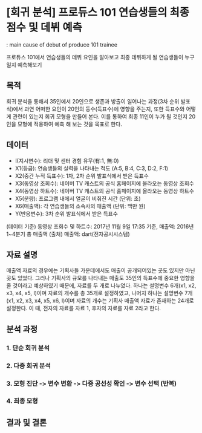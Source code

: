 # [회귀 분석] 프로듀스 101 연습생들의 최종 점수 및 데뷔 예측
: main cause of debut of produce 101 trainee

프로듀스 101에서 연습생들의 데뷔 요인을 알아보고 최종 데뷔하게 될 연습생들이 누구일지 예측해보기

## 목적
회귀 분석을 통해서 35인에서 20인으로 생존과 방출이 일어나는 과정(3차 순위 발표식)에서 과연 어떠한 요인이 20인의 등수(득표수)에 영향을 주는지, 또한 득표수와 어떻게 관련이 있는지 회귀 모형을 만들어 본다. 이를 통하여 최종 11인이 누가 될 것인지 20인을 모형에 적용하여 예측 해 보는 것을 목표로 한다.

## 데이터
- I(지시변수): 리더 및 센터 경험 유무(有:1, 無:0)
- X1(등급): 연습생들의 실력을 나타내는 척도 (A:5, B:4, C:3, D:2, F:1)
- X2(중간 누적 득표수): 1차, 2차 순위 발표식에서 받은 득표수
- X3(동영상 조회수): 네이버 TV 캐스트의 공식 홈페이지에 올라오는 동영상 조회수
- X4(동영상 하트수): 네이버 TV 캐스트의 공식 홈페이지에 올라오는 동영상 하트수
- X5(분량): 프로그램 내에서 얼굴이 비춰진 시간 (단위: 초)
- X6(매출액): 각 연습생들의 소속사의 매출액 (단위: 백만 원)
- Y(반응변수): 3차 순위 발표식에서 받은 득표수

(데이터 기준) 동영상 조회수 및 하트수: 2017년 11월 9일 17:35 기준, 매출액: 2016년 1~4분기 총 매출액
(출처) 매출액: dart(전자공시시스템)

## 자료 설명
매출액 자료의 경우에는 기획사들 가운데에서도 매출이 공개되어있는 곳도 있지만 아닌 곳도 있었다. 그러나 기획사의 규모를 나타내는 매출도 35인의 득표수에 중요한 영향을 줄 것이라고 예상하였기 때문에, 자료를 두 개로 나누었다. 하나는 설명변수 6개(x1, x2, x3, x4, x5, I)이며 자료의 개수를 총 35개로 설정하였고, 나머지 하나는 설명변수 7개(x1, x2, x3, x4, x5, x6, I)이며 자료의 개수는 기획사 매출액 자료가 존재하는 24개로 설정한다. 이 때, 전자의 자료를 자료 1, 후자의 자료를 자료 2라고 한다.

## 분석 과정
### 1. 단순 회귀 분석

### 2. 다중 회귀 분석

### 3. 모형 진단 -> 변수 변환 -> 다중 공선성 확인 -> 변수 선택 (반복)

### 4. 최종 모형

## 결과 및 결론
